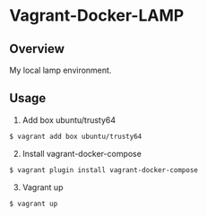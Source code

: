 # Vagrant-Docker-LAMP

## Overview
My local lamp environment.

## Usage
1. Add box ubuntu/trusty64
```bash
$ vagrant add box ubuntu/trusty64
```

2. Install vagrant-docker-compose
```bash
$ vagrant plugin install vagrant-docker-compose
```

3. Vagrant up
```bash
$ vagrant up
```
